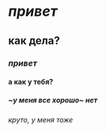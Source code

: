 # *привет*
## **как дела?**
### ***привет***
#### а к**а**к у тебя?
##### ~у меня все хорошо~ **нет**
###### круто, у меня тоже


